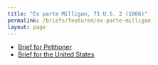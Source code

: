 ```yaml
---
title: "Ex parte Milligan, 71 U.S. 2 (1866)"
permalink: /briefs/featured/ex-parte-milligan
layout: page
---
```


- [Brief for Petitioner](https://briefs1.lonedissent.org/1865/ex-parte-milligan/Brief%20for%20Petitioner.pdf)
- [Brief for the United States](https://briefs1.lonedissent.org/1865/ex-parte-milligan/Brief%20for%20the%20United%20States.pdf)
